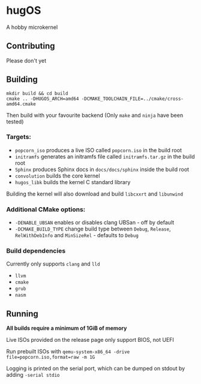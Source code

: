 # hugOS

A hobby microkernel

## Contributing

Please don't yet

## Building

```shell
mkdir build && cd build
cmake .. -DHUGOS_ARCH=amd64 -DCMAKE_TOOLCHAIN_FILE=../cmake/cross-amd64.cmake
```

Then build with your favourite backend (Only `make` and `ninja` have been tested)

### Targets:

- `popcorn_iso` produces a live ISO called `popcorn.iso` in the build root
- `initramfs` generates an initramfs file called `initramfs.tar.gz` in the build root
- `Sphinx` produces Sphinx docs in `docs/docs/sphinx` inside the build root
- `convolution` builds the core kernel
- `hugos_libk` builds the kernel C standard library

Building the kernel will also download and build `libcxxrt` and `libunwind`

### Additional CMake options:

- `-DENABLE_UBSAN` enables or disables clang UBSan - off by default
- `-DCMAKE_BUILD_TYPE` change build type between `Debug`, `Release`, `RelWithDebInfo` and `MinSizeRel` - defaults
  to `Debug`

### Build dependencies

Currently only supports `clang` and `lld`

- `llvm`
- `cmake`
- `grub`
- `nasm`

## Running

**All builds require a minimum of 1GiB of memory**

Live ISOs provided on the release page only support BIOS, not UEFI

Run prebuilt ISOs with `qemu-system-x86_64 -drive file=popcorn.iso,format=raw -m 1G`

Logging is printed on the serial port, which can be dumped on stdout by adding `-serial stdio`
